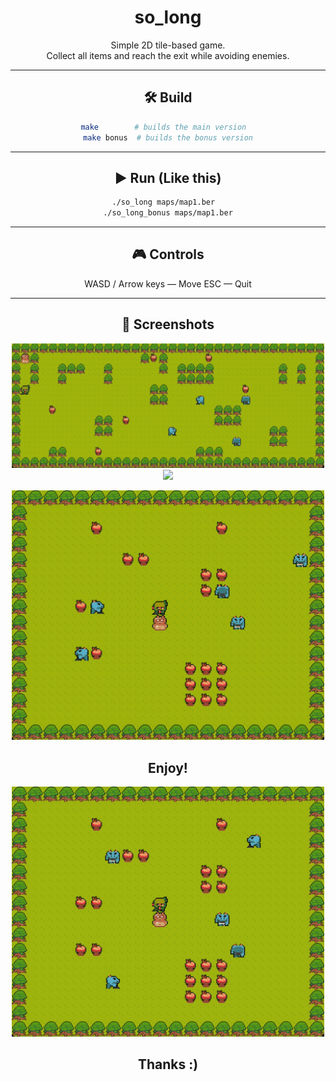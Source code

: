 <div align="center">

# so_long

Simple 2D tile-based game.  
Collect all items and reach the exit while avoiding enemies.

---

## 🛠️ Build

```bash
make        # builds the main version  
make bonus  # builds the bonus version
````

---

## ▶️ Run (Like this)

```bash
./so_long maps/map1.ber  
./so_long_bonus maps/map1.ber
```

---

## 🎮 Controls

WASD / Arrow keys — Move
ESC — Quit

---

## 📸 Screenshots

<p align="center">
  <img src="assets/map1.gif" width="500"/>
  <img src="assets/map2.gif" width="500"/>
</p>

<p align="center">
  <img src="assets/map3_lose.gif" width="500"/>
</p>

## Enjoy!

<p align="center">
  <img src="assets/map3.gif" width="500"/>
</p>

## Thanks :)


</div>

